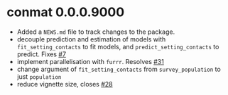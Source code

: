 # conmat 0.0.0.9000

* Added a `NEWS.md` file to track changes to the package.
* decouple prediction and estimation of models with `fit_setting_contacts` to 
  fit models, and `predict_setting_contacts` to predict. Fixes [#7](https://github.com/njtierney/conmat/issues/7)
* implement parallelisation with `furrr`. Resolves [#31](https://github.com/njtierney/conmat/issues/31)
* change argument of `fit_setting_contacts` from `survey_population` to just `population`
* reduce vignette size, closes [#28](https://github.com/njtierney/conmat/issues/28)